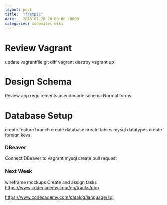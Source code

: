 ```yaml
---
layout: post
title:  "fastpic"
date:   2018-01-20 20:00:00 +0000
categories: codemates wiki
---
```


# Review Vagrant

update vagrantfile
git diff
vagrant destroy
vagrant up

# Design Schema 

Review app requirements
pseudocode schema
Normal forms

# Database Setup

create feature branch
create database
create tables
mysql datatypes
create foreign keys

### DBeaver

Connect DBeaver to vagrant mysql
create pull request

### Next Week

wireframe mockups
Create and assign tasks
https://www.codecademy.com/en/tracks/php

https://www.codecademy.com/catalog/language/sql
